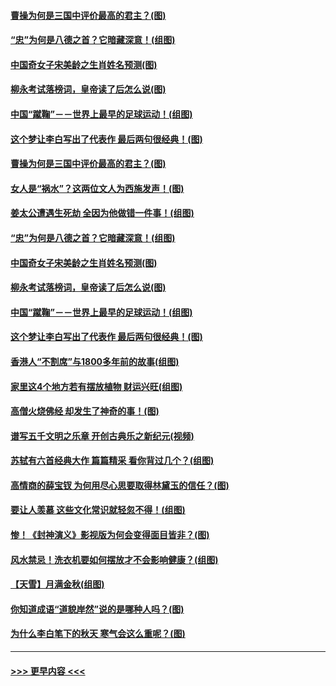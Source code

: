 #### [曹操为何是三国中评价最高的君主？(图)](../pages/p7/905786.md?t=09190255) 
#### [“忠”为何是八德之首？它暗藏深意！(组图)](../pages/p7/907106.md?t=09190255) 
#### [中国奇女子宋美龄之生肖姓名预测(图)](../pages/p7/906542.md?t=09190255) 
#### [柳永考试落榜词，皇帝读了后怎么说(图)](../pages/p7/906476.md?t=09190255) 
#### [中国“蹴鞠”－－世界上最早的足球运动！(组图)](../pages/p7/907235.md?t=09190255) 
#### [这个梦让李白写出了代表作 最后两句很经典！(图)](../pages/p7/907231.md?t=09190255) 
#### [曹操为何是三国中评价最高的君主？(图)](../pages/p7/905786.md?t=09190255) 
#### [女人是“祸水”？这两位文人为西施发声！(图)](../pages/p7/907724.md?t=09190255) 
#### [姜太公遭遇生死劫 全因为他做错一件事！(组图)](../pages/p7/895226.md?t=09190255) 
#### [“忠”为何是八德之首？它暗藏深意！(组图)](../pages/p7/907106.md?t=09190255) 
#### [中国奇女子宋美龄之生肖姓名预测(图)](../pages/p7/906542.md?t=09190255) 
#### [柳永考试落榜词，皇帝读了后怎么说(图)](../pages/p7/906476.md?t=09190255) 
#### [中国“蹴鞠”－－世界上最早的足球运动！(组图)](../pages/p7/907235.md?t=09190255) 
#### [这个梦让李白写出了代表作 最后两句很经典！(图)](../pages/p7/907231.md?t=09190255) 
#### [香港人“不割席”与1800多年前的故事(组图)](../pages/p7/907324.md?t=09190255) 
#### [家里这4个地方若有摆放植物 财运兴旺(组图)](../pages/p7/887505.md?t=09190255) 
#### [高僧火烧佛经 却发生了神奇的事！(图)](../pages/p7/904058.md?t=09190255) 
#### [谱写五千文明之乐章 开创古典乐之新纪元(视频)](../pages/p7/904231.md?t=09190255) 
#### [苏轼有六首经典大作 篇篇精采 看你背过几个？(组图)](../pages/p7/904734.md?t=09190255) 
#### [高情商的薛宝钗 为何用尽心思要取得林黛玉的信任？(图)](../pages/p7/884033.md?t=09190255) 
#### [要让人羡慕 这些文化常识就轻忽不得！(组图)](../pages/p7/898803.md?t=09190255) 
#### [惨！《封神演义》影视版为何会变得面目皆非？(图)](../pages/p7/906532.md?t=09190255) 
#### [风水禁忌！洗衣机要如何摆放才不会影响健康？(组图)](../pages/p7/905903.md?t=09190255) 
#### [【天雪】月满金秋(组图)](../pages/p7/907385.md?t=09190255) 
#### [你知道成语“道貌岸然”说的是哪种人吗？(图)](../pages/p7/907226.md?t=09190255) 
#### [为什么李白笔下的秋天 寒气会这么重呢？(图)](../pages/p7/905581.md?t=09190255) 

----
#### [ >>> 更早内容 <<< ](../indexes/p7-earlier.md)
